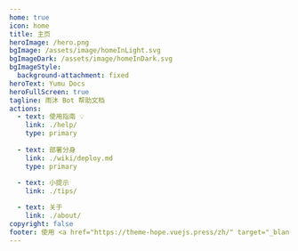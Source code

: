 ```yaml
---
home: true
icon: home
title: 主页
heroImage: /hero.png
bgImage: /assets/image/homeInLight.svg
bgImageDark: /assets/image/homeInDark.svg
bgImageStyle:
  background-attachment: fixed
heroText: Yumu Docs
heroFullScreen: true
tagline: 雨沐 Bot 帮助文档
actions:
  - text: 使用指南 💡
    link: ./help/
    type: primary
  
  - text: 部署分身
    link: ./wiki/deploy.md
    type: primary
    
  - text: 小提示
    link: ./tips/

  - text: 关于
    link: ./about/
copyright: false
footer: 使用 <a href="https://theme-hope.vuejs.press/zh/" target="_blank">VuePress Theme Hope</a> 主题 | © 2021-2023 Yumubot, All Rights Reserved.
---
```

